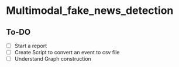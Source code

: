 # Multimodal_fake_news_detection

## To-DO

- [ ] Start a report
- [ ] Create Script to convert an event to csv file
- [ ] Understand Graph construction
